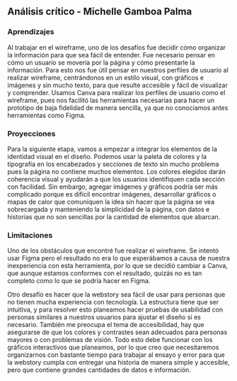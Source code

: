 ## **Análisis crítico - Michelle Gamboa Palma**

### **Aprendizajes**

Al trabajar en el wireframe, uno de los desafíos fue decidir cómo organizar la información para que sea fácil de entender. Fue necesario pensar en cómo un usuario se movería por la página y cómo presentarle la información. Para esto nos fue útil pensar en nuestros perfiles de usuario al realizar wireframe, centrándonos en un estilo visual, con gráficos e imágenes y sin mucho texto, para que resulte accesible y fácil de visualizar y comprender. Usamos Canva para realizar los perfiles de usuario como el wireframe, pues nos facilitó las herramientas necesarias para hacer un prototipo de baja fidelidad de manera sencilla, ya que no conocíamos antes herramientas como Figma.

### **Proyecciones**

Para la siguiente etapa, vamos a empezar a integrar los elementos de la identidad visual en el diseño. Podemos usar la paleta de colores y la tipografía en los encabezados y secciones de texto sin mucho problema pues la página no contiene muchos elementos. Los colores elegidos darán coherencia visual y ayudarán a que los usuarios identifiquen cada sección con facilidad. Sin embargo, agregar imágenes y gráficos podría ser más complicado porque es difícil encontrar imágenes, desarrollar gráficos o mapas de calor que comuniquen la idea sin hacer que la página se vea sobrecargada y manteniendo la simplicidad de la página, con datos e historias que no son sencillas por la cantidad de elementos que abarcan.

### **Limitaciones**

Uno de los obstáculos que encontré fue realizar el wireframe. Se intentó usar Figma pero el resultado no era lo que esperábamos a causa de nuestra inexperiencia con esta herramienta, por lo que se decidió cambiar a Canva, que aunque estamos conformes con el resultado, quizás no es tan completo como lo que se podría hacer en Figma.

Otro desafío es hacer que la webstory sea fácil de usar para personas que no tienen mucha experiencia con tecnología. La estructura tiene que ser intuitiva, y para resolver esto planeamos hacer pruebas de usabilidad con personas similares a nuestros usuarios para ajustar el diseño si es necesario. También me preocupa el tema de accesibilidad, hay que asegurarse de que los colores y contrastes sean adecuados para personas mayores o con problemas de visión. 
Todo esto debe funcionar con los gráficos interactivos que planeamos, por lo que creo que necesitaremos organizarnos con bastante tiempo para trabajar al ensayo y error para que la webstory cumpla con entregar una historia de manera simple y accesible, pero que contiene grandes cantidades de datos e información.

